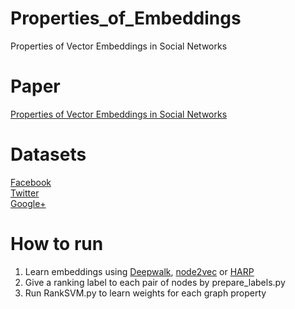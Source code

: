 # Properties_of_Embeddings
Properties of Vector Embeddings in Social Networks


# Paper
[Properties of Vector Embeddings in Social Networks](https://www.mdpi.com/1999-4893/10/4/109/pdf-vor)

# Datasets
[Facebook](https://snap.stanford.edu/data/egonets-Facebook.html) <br />
[Twitter](https://snap.stanford.edu/data/egonets-Twitter.html) <br />
[Google+](https://snap.stanford.edu/data/egonets-Gplus.html) <br />


# How to run
1) Learn embeddings using [Deepwalk](https://github.com/phanein/deepwalk), [node2vec](https://github.com/aditya-grover/node2vec) or [HARP](https://github.com/GTmac/HARP) <br />
2) Give a ranking label to each pair of nodes by prepare_labels.py  <br />
3) Run RankSVM.py to learn weights for each graph property <br />

